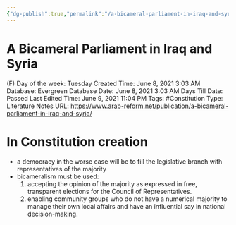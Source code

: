 ```yaml
---
{"dg-publish":true,"permalink":"/a-bicameral-parliament-in-iraq-and-syria/"}
---
```


# A Bicameral Parliament in Iraq and Syria

(F) Day of the week: Tuesday
Created Time: June 8, 2021 3:03 AM
Database: Evergreen Database
Date: June 8, 2021 3:03 AM
Days Till Date: Passed
Last Edited Time: June 9, 2021 11:04 PM
Tags: #Constitution
Type: Literature Notes
URL: https://www.arab-reform.net/publication/a-bicameral-parliament-in-iraq-and-syria/

# In Constitution creation

- a democracy in the worse case will be to fill the legislative branch with representatives of the majority
- bicameralism must be used:
    1. accepting the opinion of the majority as expressed in free, transparent elections for the Council of Representatives.
    2. enabling community groups who do not have a numerical majority to manage their own local affairs and have an influential say in national decision-making.